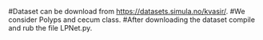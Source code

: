 #Dataset can be download from https://datasets.simula.no/kvasir/.
#We consider Polyps and cecum class.
#After downloading the dataset compile and rub the file LPNet.py.
